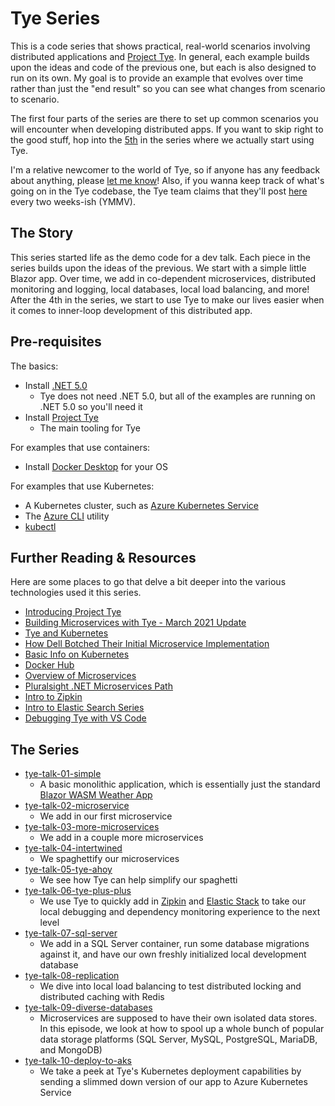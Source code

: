 # Tye Series
This is a code series that shows practical, real-world scenarios involving distributed applications and [Project Tye](https://github.com/dotnet/tye).  In general, each example builds upon the ideas and code of the previous one, but each is also designed to run on its own.  My goal is to provide an example that evolves over time rather than just the "end result" so you can see what changes from scenario to scenario.

The first four parts of the series are there to set up common scenarios you will encounter when developing distributed apps.  If you want to skip right to the good stuff, hop into the [5th](tye-talk-05-tye-ahoy) in the series where we actually start using Tye.

I'm a relative newcomer to the world of Tye, so if anyone has any feedback about anything, please [let me know](../../issues)!  Also, if you wanna keep track of what's going on in the Tye codebase, the Tye team claims that they'll post [here](https://github.com/dotnet/tye/issues/251) every two weeks-ish (YMMV).

## The Story
This series started life as the demo code for a dev talk.  Each piece in the series builds upon the ideas of the previous.  We start with a simple little Blazor app.  Over time, we add in co-dependent microservices, distributed monitoring and logging, local databases, local load balancing, and more!  After the 4th in the series, we start to use Tye to make our lives easier when it comes to inner-loop development of this distributed app.

## Pre-requisites 
The basics:
* Install [.NET 5.0](https://dotnet.microsoft.com/download/dotnet/5.0)
  * Tye does not need .NET 5.0, but all of the examples are running on .NET 5.0 so you'll need it
* Install [Project Tye](https://github.com/dotnet/tye)
  * The main tooling for Tye
 
For examples that use containers:
* Install [Docker Desktop](https://www.docker.com/products/docker-desktop) for your OS

For examples that use Kubernetes:
* A Kubernetes cluster, such as [Azure Kubernetes Service](https://azure.microsoft.com/en-us/services/kubernetes-service/)
* The [Azure CLI](https://docs.microsoft.com/en-us/cli/azure/install-azure-cli-windows?tabs=azure-cli) utility
* [kubectl](https://kubernetes.io/docs/tasks/tools/install-kubectl-windows/)

## Further Reading & Resources
Here are some places to go that delve a bit deeper into the various technologies used it this series.
* [Introducing Project Tye](https://devblogs.microsoft.com/aspnet/introducing-project-tye/)
* [Building Microservices with Tye - March 2021 Update](https://www.youtube.com/watch?v=m4VsOdIT1O4)
* [Tye and Kubernetes](https://www.youtube.com/watch?v=prbYvVVAcRs)
* [How Dell Botched Their Initial Microservice Implementation](https://www.youtube.com/watch?v=gfh-VCTwMw8)
* [Basic Info on Kubernetes](https://kubernetes.io/docs/tutorials/kubernetes-basics/)
* [Docker Hub](https://hub.docker.com/)
* [Overview of Microservices](https://en.wikipedia.org/wiki/Microservices)
* [Pluralsight .NET Microservices Path](https://www.pluralsight.com/paths/net-microservices)
* [Intro to Zipkin](https://www.youtube.com/watch?v=jkSm-652UPo)
* [Intro to Elastic Search Series](https://www.youtube.com/watch?v=GE_Nf9OHf7g&list=PL_mJOmq4zsHbsqFTG0toPRz58uSuRiBK8)
* [Debugging Tye with VS Code](https://www.youtube.com/watch?v=uL7F9u5gon4)

## The Series
* [tye-talk-01-simple](tye-talk-01-simple)
  * A basic monolithic application, which is essentially just the standard [Blazor WASM Weather App](https://dotnet.microsoft.com/learn/aspnet/blazor-tutorial/intro)
* [tye-talk-02-microservice](tye-talk-02-microservice)
  * We add in our first microservice
* [tye-talk-03-more-microservices](tye-talk-03-more-microservices)
  * We add in a couple more microservices
* [tye-talk-04-intertwined](tye-talk-04-intertwined)
  * We spaghettify our microservices
* [tye-talk-05-tye-ahoy](tye-talk-05-tye-ahoy)
  * We see how Tye can help simplify our spaghetti
* [tye-talk-06-tye-plus-plus](tye-talk-06-tye-plus-plus)
  * We use Tye to quickly add in [Zipkin](https://zipkin.io/) and [Elastic Stack](https://www.elastic.co/elastic-stack) to take our local debugging and dependency monitoring experience to the next level
* [tye-talk-07-sql-server](tye-talk-07-sql-server)
  * We add in a SQL Server container, run some database migrations against it, and have our own freshly initialized local development database
* [tye-talk-08-replication](tye-talk-08-replication)
  * We dive into local load balancing to test distributed locking and distributed caching with Redis
* [tye-talk-09-diverse-databases](tye-talk-09-diverse-databases)
  * Microservices are supposed to have their own isolated data stores.  In this episode, we look at how to spool up a whole bunch of popular data storage platforms  (SQL Server, MySQL, PostgreSQL, MariaDB, and MongoDB)
* [tye-talk-10-deploy-to-aks](tye-talk-10-deploy-to-aks)
  * We take a peek at Tye's Kubernetes deployment capabilities by sending a slimmed down version of our app to Azure Kubernetes Service
